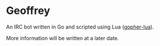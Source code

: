 # Geoffrey

An IRC bot written in Go and scripted using Lua ([gopher-lua][lua]).

More information will be written at a later date.


[lua]: github.com/yuin/gopher-lua